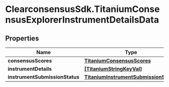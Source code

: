 # ClearconsensusSdk.TitaniumConsensusExplorerInstrumentDetailsData

## Properties

Name | Type | Description | Notes
------------ | ------------- | ------------- | -------------
**consensusScores** | [**TitaniumConsensusScores**](TitaniumConsensusScores.md) |  | [optional] 
**instrumentDetails** | [**[TitaniumStringKeyVal]**](TitaniumStringKeyVal.md) |  | [optional] 
**instrumentSubmissionStatus** | [**TitaniumInstrumentSubmissionStatus**](TitaniumInstrumentSubmissionStatus.md) |  | [optional] 


